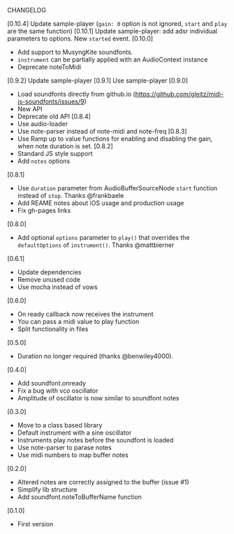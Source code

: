 CHANGELOG

[0.10.4] Update sample-player (`gain: 0` option is not ignored, `start` and `play` are the same function)
[0.10.1] Update sample-player: add adsr individual parameters to options. New `started` event.
[0.10.0]
- Add support to MusyngKite soundfonts.
- `instrument` can be partially applied with an AudioContext instance
- Deprecate noteToMidi

[0.9.2] Update sample-player
[0.9.1] Use sample-player
[0.9.0]
- Load soundfonts directly from github.io (https://github.com/gleitz/midi-js-soundfonts/issues/9)
- New API
- Deprecate old API
[0.8.4]
- Use audio-loader
- Use note-parser instead of note-midi and note-freq
[0.8.3]
- Use Ramp up to value functions for enabling and disabling the gain, when note duration is set.
[0.8.2]
- Standard JS style support
- Add `notes` options

[0.8.1]
- Use `duration` parameter from AudioBufferSourceNode `start` function instead of `stop`. Thanks @frankbaele
- Add REAME notes about iOS usage and production usage
- Fix gh-pages links


[0.8.0]
- Add optional `options` parameter to `play()` that overrides the `defaultOptions` of `instrument()`. Thanks @mattbierner

[0.6.1]
- Update dependencies
- Remove unused code
- Use mocha instead of vows

[0.6.0]
- On ready callback now receives the instrument
- You can pass a midi value to play function
- Split functionality in files

[0.5.0]
- Duration no longer required (thanks @benwiley4000).

[0.4.0]
- Add soundfont.onready
- Fix a bug with vco oscillator
- Amplitude of oscillator is now similar to soundfont notes

[0.3.0]
- Move to a class based library
- Default instrument with a sine oscillator
- Instruments play notes before the soundfont is loaded
- Use note-parser to parase notes
- Use midi numbers to map buffer notes

[0.2.0]
- Altered notes are correctly assigned to the buffer (issue #1)
- Simplify lib structure
- Add soundfont.noteToBufferName function

[0.1.0]
- First version
